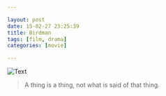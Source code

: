 ```yaml
---

layout: post
date: 15-02-27 23:25:39
title: Birdman
tags: [film, drama]
categories: [movie]

---
```


![Text]({{site.url}}/assets/blog_img/2015-02-27-bird-man/Birdman.2014.1080p.BluRay.x264-SPARKS.mkv_20150227_231136.539.png) 

> A thing is a thing, not what is said of that thing.